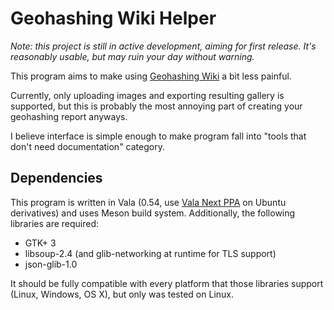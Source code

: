 # Geohashing Wiki Helper

*Note: this project is still in active development, aiming for first release. It's reasonably usable, but may ruin your day without warning.*

This program aims to make using [Geohashing Wiki](https://geohashing.site) a bit less painful.

Currently, only uploading images and exporting resulting gallery is supported, but this is probably the most annoying part of creating your geohashing report anyways.

I believe interface is simple enough to make program fall into "tools that don't need documentation" category.

## Dependencies

This program is written in Vala (0.54, use [Vala Next PPA](https://launchpad.net/~vala-team/+archive/ubuntu/next) on Ubuntu derivatives) and uses Meson build system. Additionally, the following libraries are required:

* GTK+ 3
* libsoup-2.4 (and glib-networking at runtime for TLS support)
* json-glib-1.0

It should be fully compatible with every platform that those libraries support (Linux, Windows, OS X), but only was tested on Linux.
